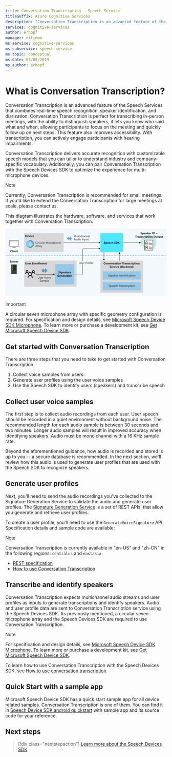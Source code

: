 ```yaml
---
title: Conversation Transcription - Speech Service
titleSuffix: Azure Cognitive Services
description: "Conversation Transcription is an advanced feature of the Speech Services that combines real-time speech recognition, speaker identification, and diarization. Conversation Transcription is perfect for transcribing in-person meetings, with the ability to distinguish speakers, it lets you know who said what and when, allowing participants to focus on the meeting and quickly follow up on next steps. This feature also improves accessibility. With transcription, you can actively engage participants with hearing impairments."
services: cognitive-services
author: erhopf
manager: nitinme
ms.service: cognitive-services
ms.subservice: speech-service
ms.topic: conceptual
ms.date: 07/05/2019
ms.author: erhopf
---
```


# What is Conversation Transcription?

Conversation Transcription is an advanced feature of the Speech Services that combines real-time speech recognition, speaker identification, and diarization. Conversation Transcription is perfect for transcribing in-person meetings, with the ability to distinguish speakers, it lets you know who said what and when, allowing participants to focus on the meeting and quickly follow up on next steps. This feature also improves accessibility. With transcription, you can actively engage participants with hearing impairments.   

Conversation Transcription delivers accurate recognition with customizable speech models that you can tailor to understand industry and company-specific vocabulary. Additionally, you can pair Conversation Transcription with the Speech Devices SDK to optimize the experience for multi-microphone devices.

>[!NOTE]
> Currently, Conversation Transcription is recommended for small meetings. If you'd like to extend the Conversation Transcription for large meetings at scale, please contact us.

This diagram illustrates the hardware, software, and services that work together with Conversation Transcription.

![The Import Conversation Transcription Diagram](media/scenarios/conversation-transcription-service.png)

>[!IMPORTANT]
> A circular seven microphone array with specific geometry configuration is required. For specification and design details, see [Microsoft Speech Device SDK Microphone](https://aka.ms/cts/microphone). To learn more or purchase a development kit, see [Get Microsoft Speech Device SDK](https://aka.ms/cts/getsdk).

## Get started with Conversation Transcription

There are three steps that you need to take to get started with Conversation Transcription.

1. Collect voice samples from users.
2. Generate user profiles using the user voice samples
3. Use the Speech SDK to identify users (speakers) and transcribe speech

## Collect user voice samples

The first step is to collect audio recordings from each user. User speech should be recorded in a quiet environment without background noise. The recommended length for each audio sample is between 30 seconds and two minutes. Longer audio samples will result in improved accuracy when identifying speakers. Audio must be mono channel with a 16 KHz sample rate.

Beyond the aforementioned guidance, how audio is recorded and stored is up to you -- a secure database is recommended. In the next section, we'll review how this audio is used to generate user profiles that are used with the Speech SDK to recognize speakers.

## Generate user profiles

Next, you'll need to send the audio recordings you've collected to the Signature Generation Service to validate the audio and generate user profiles. The [Signature Generation Service](https://aka.ms/cts/signaturegenservice) is a set of REST APIs, that allow you generate and retrieve user profiles.

To create a user profile, you'll need to use the `GenerateVoiceSignature` API. Specification details and sample code are available:

> [!NOTE]
> Conversation Transcription is currently available in "en-US" and "zh-CN" in the following regions: `centralus` and `eastasia`.

* [REST specification](https://aka.ms/cts/signaturegenservice)
* [How to use Conversation Transcription](https://aka.ms/cts/howto)

## Transcribe and identify speakers

Conversation Transcription expects multichannel audio streams and user profiles as inputs to generate transcriptions and identify speakers. Audio and user profile data are sent to Conversation Transcription service using the Speech Devices SDK. As previously mentioned, a circular seven microphone array and the Speech Devices SDK are required to use Conversation Transcription.

>[!NOTE]
> For specification and design details, see [Microsoft Speech Device SDK Microphone](https://aka.ms/cts/microphone). To learn more or purchase a development kit, see [Get Microsoft Speech Device SDK](https://aka.ms/cts/getsdk).

To learn how to use Conversation Transcription with the Speech Devices SDK, see [How to use conversation transcription](https://aka.ms/cts/howto).


## Quick Start with a sample app

Microsoft Speech Device SDK has a quick start sample app for all device related samples. Conversation Transcription is one of them. You can find it in [Speech Device SDK android quickstart](https://aka.ms/sdsdk-quickstart) with sample app and its source code for your reference.

## Next steps

> [!div class="nextstepaction"]
> [Learn more about the Speech Devices SDK](speech-devices-sdk.md)
